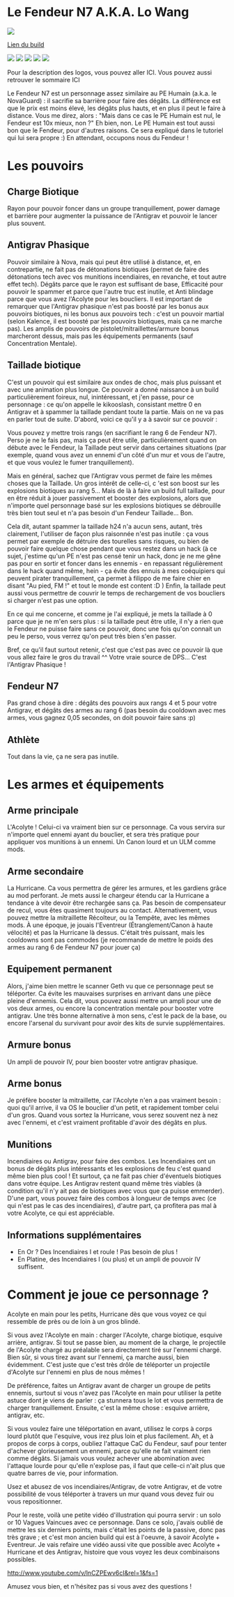 Le Fendeur N7 A.K.A. Lo Wang
============================

<img src="http://i.imgur.com/fzWWoRd.png" />

[Lien du build](http://kalence.drupalgardens.com/me3-builder#67!2309575!4702565!34N54362!G0.EGG)

<img src="https://raw.githubusercontent.com/tst2005/me3/master/static/img/logo1-or-et-platine.png" />
<img src="https://raw.githubusercontent.com/tst2005/me3/master/static/img/logo2-0etoile.png" />
<img src="https://raw.githubusercontent.com/tst2005/me3/master/static/img/logo3-orange.png" />
<img src="https://raw.githubusercontent.com/tst2005/me3/master/static/img/logo4-2etoiles.png" />
<img src="https://raw.githubusercontent.com/tst2005/me3/master/static/img/logo5-1etoile.png" />

Pour la description des logos, vous pouvez aller ICI. Vous pouvez aussi retrouver le sommaire ICI

Le Fendeur N7 est un personnage assez similaire au PE Humain (a.k.a. le NovaGuard) : il sacrifie sa barrière pour faire des dégâts. La différence est que le prix est moins élevé, les dégâts plus hauts, et en plus il peut le faire à distance. Vous me direz, alors : "Mais dans ce cas le PE Humain est nul, le Fendeur est 10x mieux, non ?" Eh bien, non. Le PE Humain est tout aussi bon que le Fendeur, pour d'autres raisons. Ce sera expliqué dans le tutoriel qui lui sera propre :)
En attendant, occupons nous du Fendeur !

Les pouvoirs
============

## Charge Biotique

Rayon pour pouvoir foncer dans un groupe tranquillement, power damage et barrière pour augmenter la puissance de l'Antigrav et pouvoir le lancer plus souvent.

## Antigrav Phasique

Pouvoir similaire à Nova, mais qui peut être utilisé à distance, et, en contrepartie, ne fait pas de détonations biotiques (permet de faire des détonations tech avec vos munitions incendiaires, en revanche, et tout autre effet tech). Dégâts parce que le rayon est suffisant de base, Efficacité pour pouvoir le spammer et parce que l'autre truc est inutile, et Anti blindage parce que vous avez l'Acolyte pour les boucliers.
Il est important de remarquer que l'Antigrav phasique n'est pas boosté par les bonus aux pouvoirs biotiques, ni les bonus aux pouvoirs tech : c'est un pouvoir martial (selon Kalence, il est boosté par les pouvoirs biotiques, mais ça ne marche pas). Les amplis de pouvoirs de pistolet/mitraillettes/armure bonus marcheront dessus, mais pas les équipements permanents (sauf Concentration Mentale).

## Taillade biotique

C'est un pouvoir qui est similaire aux ondes de choc, mais plus puissant et avec une animation plus longue.
Ce pouvoir a donné naissance à un build particulièrement foireux, nul, inintéressant, et j'en passe, pour ce personnage : ce qu'on appelle le kikooslash, consistant mettre 0 en Antigrav et à spammer la taillade pendant toute la partie. Mais on ne va pas en parler tout de suite. D'abord, voici ce qu'il y a à savoir sur ce pouvoir :

Vous pouvez y mettre trois rangs (en sacrifiant le rang 6 de Fendeur N7). Perso je ne le fais pas, mais ça peut être utile, particulièrement quand on débute avec le Fendeur, la Taillade peut servir dans certaines situations (par exemple, quand vous avez un ennemi d'un côté d'un mur et vous de l'autre, et que vous voulez le fumer tranquillement).

Mais en général, sachez que l'Antigrav vous permet de faire les mêmes choses que la Taillade. Un gros intérêt de celle-ci, c 'est son boost sur les explosions biotiques au rang 5... Mais de là à faire un build full taillade, pour en être réduit à jouer passivement et booster des explosions, alors que n'importe quel personnage basé sur les explosions biotiques se débrouille très bien tout seul et n'a pas besoin d'un Fendeur Taillade... Bon.

Cela dit, autant spammer la taillade h24 n'a aucun sens, autant, très clairement, l'utiliser de façon plus raisonnée n'est pas inutile : ça vous permet par exemple de détruire des tourelles sans risques, ou bien de pouvoir faire quelque chose pendant que vous restez dans un hack (à ce sujet, j'estime qu'un PE n'est pas censé tenir un hack, donc je ne me gêne pas pour en sortir et foncer dans les ennemis - en repassant régulièrement dans le hack quand même, hein - ça évite des ennuis à mes coéquipiers qui peuvent pirater tranquillement, ça permet à filippo de me faire chier en disant "Au pied, FM !" et tout le monde est content :D )
Enfin, la taillade peut aussi vous permettre de couvrir le temps de rechargement de vos boucliers si charger n'est pas une option.

En ce qui me concerne, et comme je l'ai expliqué, je mets la taillade à 0 parce que je ne m'en sers plus : si la taillade peut être utile, il n'y a rien que le Fendeur ne puisse faire sans ce pouvoir, donc une fois qu'on connait un peu le perso, vous verrez qu'on peut très bien s'en passer.

Bref, ce qu'il faut surtout retenir, c'est que c'est pas avec ce pouvoir là que vous allez faire le gros du travail ^^ Votre vraie source de DPS... C'est l'Antigrav Phasique !

## Fendeur N7

Pas grand chose à dire : dégâts des pouvoirs aux rangs 4 et 5 pour votre Antigrav, et dégâts des armes au rang 6 (pas besoin du cooldown avec mes armes, vous gagnez 0,05 secondes, on doit pouvoir faire sans :p)

## Athlète

Tout dans la vie, ça ne sera pas inutile.


Les armes et équipements
========================

## Arme principale

L'Acolyte ! Celui-ci va vraiment bien sur ce personnage. Ca vous servira sur n'importe quel ennemi ayant du bouclier, et sera très pratique pour appliquer vos munitions à un ennemi. Un Canon lourd et un ULM comme mods.

## Arme secondaire

La Hurricane. Ca vous permettra de gérer les armures, et les gardiens grâce au mod perforant. Je mets aussi le chargeur étendu car la Hurricane a tendance à vite devoir être rechargée sans ça. Pas besoin de compensateur de recul, vous êtes quasiment toujours au contact.
Alternativement, vous pouvez mettre la mitraillette Récolteur, ou la Tempête, avec les mêmes mods.
À une époque, je jouais l'Eventreur (Étranglement/Canon à haute vélocité) et pas la Hurricane là dessus. C'était très puissant, mais les cooldowns sont pas commodes (je recommande de mettre le poids des armes au rang 6 de Fendeur N7 pour jouer ça)

## Equipement permanent

Alors, j'aime bien mettre le scanner Geth vu que ce personnage peut se téléporter. Ca évite les mauvaises surprises en arrivant dans une pièce pleine d'ennemis. Cela dit, vous pouvez aussi mettre un ampli pour une de vos deux armes, ou encore la concentration mentale pour booster votre antigrav.
Une très bonne alternative à mon sens, c'est le pack de la base, ou encore l'arsenal du survivant pour avoir des kits de survie supplémentaires.

## Armure bonus

Un ampli de pouvoir IV, pour bien booster votre antigrav phasique.

## Arme bonus

Je préfère booster la mitraillette, car l'Acolyte n'en a pas vraiment besoin : quoi qu'il arrive, il va OS le bouclier d'un petit, et rapidement tomber celui d'un gros. Quand vous sortez la Hurricane, vous serez souvent nez à nez avec l'ennemi, et c'est vraiment profitable d'avoir des dégâts en plus.

## Munitions

Incendiaires ou Antigrav, pour faire des combos.
Les Incendiaires ont un bonus de dégâts plus intéressants et les explosions de feu c'est quand même bien plus cool ! Et surtout, ça ne fait pas chier d'éventuels biotiques dans votre équipe.
Les Antigrav restent quand même très viables (à condition qu'il n'y ait pas de biotiques avec vous que ça puisse emmerder). D'une part, vous pouvez faire des combos à longueur de temps avec (ce qui n'est pas le cas des incendiaires), d'autre part, ça profitera pas mal à votre Acolyte, ce qui est appréciable.

## Informations supplémentaires

 * En Or ? Des Incendiaires I et roule ! Pas besoin de plus !
 * En Platine, des Incendiaires I (ou plus) et un ampli de pouvoir IV suffisent.

Comment je joue ce personnage ?
===============================

Acolyte en main pour les petits, Hurricane dès que vous voyez ce qui ressemble de près ou de loin à un gros blindé.

Si vous avez l'Acolyte en main : charger l'Acolyte, charge biotique, esquive arrière, antigrav. Si tout se passe bien, au moment de la charge, le projectile de l'Acolyte chargé au préalable sera directement tiré sur l'ennemi chargé. Bien sûr, si vous tirez avant sur l'ennemi, ça marche aussi, bien évidemment. C'est juste que c'est très drôle de téléporter un projectile d'Acolyte sur l'ennemi en plus de nous mêmes !

De préférence, faites un Antigrav avant de charger un groupe de petits ennemis, surtout si vous n'avez pas l'Acolyte en main pour utiliser la petite astuce dont je viens de parler : ça stunnera tous le lot et vous permettra de charger tranquillement. Ensuite, c'est la même chose : esquive arrière, antigrav, etc.

Si vous voulez faire une téléportation en avant, utilisez le corps à corps lourd plutôt que l'esquive, vous irez plus loin et plus facilement. Ah, et à propos de corps à corps, oubliez l'attaque CaC du Fendeur, sauf pour tenter d'achever glorieusement un ennemi, parce qu'elle ne fait vraiment rien comme dégâts.
Si jamais vous voulez achever une abomination avec l'attaque lourde pour qu'elle n'explose pas, il faut que celle-ci n'ait plus que quatre barres de vie, pour information.

Usez et abusez de vos incendiaires/Antigrav, de votre Antigrav, et de votre possibilité de vous téléporter à travers un mur quand vous devez fuir ou vous repositionner.

Pour le reste, voilà une petite vidéo d'illustration qui pourra servir : un solo or 10 Vagues Vaincues avec ce personnage. Dans ce solo, j'avais oublié de mettre les six derniers points, mais c'était les points de la passive, donc pas très grave ; et c'est mon ancien build qui est à l'oeuvre, à savoir Acolyte + Eventreur. Je vais refaire une vidéo aussi vite que possible avec Acolyte + Hurricane et des Antigrav, histoire que vous voyez les deux combinaisons possibles.

http://www.youtube.com/v/lnCZPEwv6cI&rel=1&fs=1

Amusez vous bien, et n'hésitez pas si vous avez des questions !
